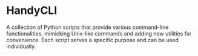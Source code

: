 # HandyCLI
 A collection of Python scripts that provide various command-line functionalities, mimicking Unix-like commands and adding new utilities for convenience. Each script serves a specific purpose and can be used individually.
